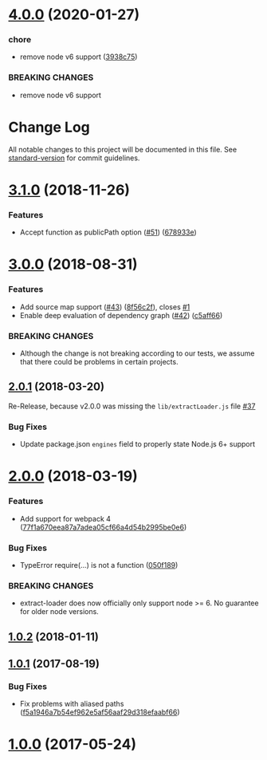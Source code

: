 # [4.0.0](https://github.com/peerigon/extract-loader/compare/v3.1.0...v4.0.0) (2020-01-27)


### chore

* remove node v6 support ([3938c75](https://github.com/peerigon/extract-loader/commit/3938c75))


### BREAKING CHANGES

* remove node v6 support

# Change Log

All notable changes to this project will be documented in this file. See [standard-version](https://github.com/conventional-changelog/standard-version) for commit guidelines.

<a name="3.1.0"></a>
# [3.1.0](https://github.com/peerigon/extract-loader/compare/v3.0.0...v3.1.0) (2018-11-26)


### Features

* Accept function as publicPath option ([#51](https://github.com/peerigon/extract-loader/issues/51)) ([678933e](https://github.com/peerigon/extract-loader/commit/678933e))



<a name="3.0.0"></a>
# [3.0.0](https://github.com/peerigon/extract-loader/compare/v2.0.1...v3.0.0) (2018-08-31)


### Features

* Add source map support ([#43](https://github.com/peerigon/extract-loader/issues/43)) ([8f56c2f](https://github.com/peerigon/extract-loader/commit/8f56c2f)), closes [#1](https://github.com/peerigon/extract-loader/issues/1)
* Enable deep evaluation of dependency graph ([#42](https://github.com/peerigon/extract-loader/issues/42)) ([c5aff66](https://github.com/peerigon/extract-loader/commit/c5aff66))


### BREAKING CHANGES

* Although the change is not breaking according to our tests, we assume that there could be problems in certain projects.



<a name="2.0.1"></a>
## [2.0.1](https://github.com/peerigon/extract-loader/compare/v2.0.0...v2.0.1) (2018-03-20)

Re-Release, because v2.0.0 was missing the `lib/extractLoader.js` file [#37](https://github.com/peerigon/extract-loader/issues/37)

### Bug Fixes
*   Update package.json `engines` field to properly state Node.js 6+ support

<a name="2.0.0"></a>

# [2.0.0](https://github.com/peerigon/extract-loader/compare/v1.0.2...v2.0.0) (2018-03-19)

### Features

*   Add support for webpack 4 ([77f1a670eea87a7adea05cf66a4d54b2995be0e6](https://github.com/peerigon/extract-loader/commit/77f1a670eea87a7adea05cf66a4d54b2995be0e6))

### Bug Fixes

*   TypeError require(...) is not a function ([050f189](https://github.com/peerigon/extract-loader/commit/050f189))

### BREAKING CHANGES

*   extract-loader does now officially only support node >= 6. No guarantee for older node versions.

<a name="1.0.2"></a>

## [1.0.2](https://github.com/peerigon/extract-loader/compare/v1.0.1...v1.0.2) (2018-01-11)

<a name="1.0.1"></a>

## [1.0.1](https://github.com/peerigon/extract-loader/compare/v1.0.0...v1.0.1) (2017-08-19)

### Bug Fixes

*   Fix problems with aliased paths ([f5a1946a7b54ef962e5af56aaf29d318efaabf66](https://github.com/peerigon/extract-loader/commit/f5a1946a7b54ef962e5af56aaf29d318efaabf66))

<a name="1.0.0"></a>

# [1.0.0](https://github.com/peerigon/extract-loader/compare/v0.1.0...v1.0.0) (2017-05-24)
